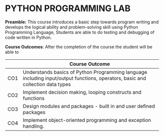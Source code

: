# **PYTHON PROGRAMMING LAB**

**Preamble:** This course introduces a basic step towards program writing and develops the logical ability and problem-solving skill using Python Programming Language, Students are able to do testing and debugging of code written in Python.

**Course Outcomes**: After the completion of the course the student will be able to

|  | Course Outcome |
| ----------- | ----------- |
| CO1 | Understands basics of Python Programming language including input/output functions, operators, basic and collection data types |
| CO2 | Implement decision making, looping constructs and functions  |
| CO3 | Design modules and packages - built in and user defined packages  |
| CO4 | Implement object-oriented programming and exception handling.  |
